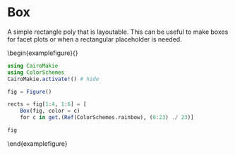 

# Box

A simple rectangle poly that is layoutable. This can be useful to make boxes for
facet plots or when a rectangular placeholder is needed.

\begin{examplefigure}{}
```julia
using CairoMakie
using ColorSchemes
CairoMakie.activate!() # hide

fig = Figure()

rects = fig[1:4, 1:6] = [
    Box(fig, color = c)
    for c in get.(Ref(ColorSchemes.rainbow), (0:23) ./ 23)]

fig
```
\end{examplefigure}

